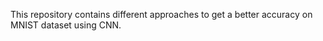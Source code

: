 This repository contains different approaches to get a better accuracy on MNIST dataset using CNN. 
